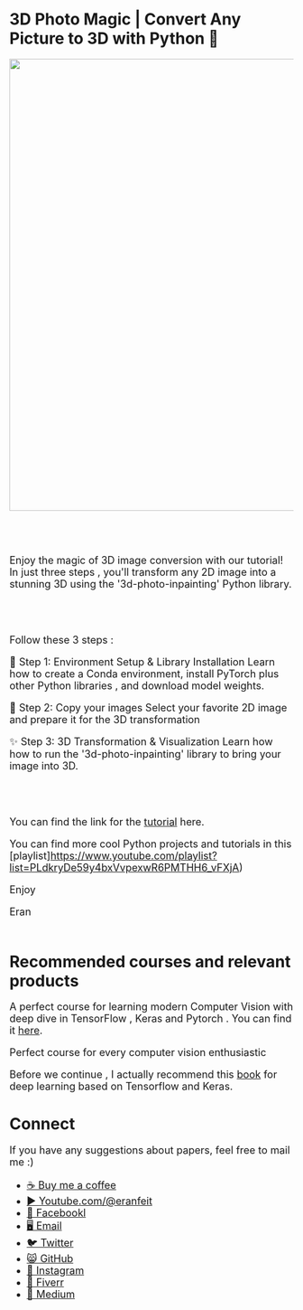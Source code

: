 # 3D Photo Magic | Convert Any Picture to 3D with Python 🌟

<p align="center">
  <img width="800" src="2D-image-to-3D.png" "image">
</p>

##
<br/><br/> 

<font size= "4" >
Enjoy the magic of 3D image conversion with our tutorial! 
In just three steps , you'll transform any 2D image into a stunning 3D using the '3d-photo-inpainting' Python library.


<br/><br/> 

Follow these 3 steps : 

🚀 Step 1: Environment Setup & Library Installation
Learn how to create a Conda environment, install PyTorch plus other Python libraries , and download model weights.

📸 Step 2: Copy your images 
Select your favorite 2D image and prepare it for the 3D transformation

✨ Step 3: 3D Transformation & Visualization
Learn how how to run the '3d-photo-inpainting' library to bring your image into 3D.

<br/><br/> 

You can find the link for the [tutorial](https://youtu.be/z66MKkQEuxY) here. 

You can find more cool Python projects and tutorials in this [playlist]https://www.youtube.com/playlist?list=PLdkryDe59y4bxVvpexwR6PMTHH6_vFXjA)

Enjoy

Eran
<br/><br/> 

</font>

# Recommended courses and relevant products 
<font size= "4" >

A perfect course for learning modern Computer Vision with deep dive in TensorFlow , Keras and Pytorch . You can find it [here](http://bit.ly/3HeDy1V).

Perfect course for every computer vision enthusiastic

Before we continue , I actually recommend this [book](https://amzn.to/3STWZ2N) for deep learning based on Tensorflow and Keras. 



</font>

# Connect

<font size= "4" >
If you have any suggestions about papers, feel free to mail me :)

- [☕ Buy me a coffee](https://ko-fi.com/eranfeit)
- [▶️ Youtube.com/@eranfeit](https://www.youtube.com/channel/UCTiWJJhaH6BviSWKLJUM9sg)
- [🐙 Facebookl](https://www.facebook.com/groups/3080601358933585)
- [🖥️ Email](mailto:feitgemel@gmail.com)
- [🐦 Twitter](https://twitter.com/eran_feit )
- [😸 GitHub](https://github.com/feitgemel)
- [📸 Instagram](https://www.instagram.com/eran_feit/)
- [🤝 Fiverr ](https://www.fiverr.com/s/mB3Pbb)
- [📝 Medium ](https://medium.com/@feitgemel)


</font>

